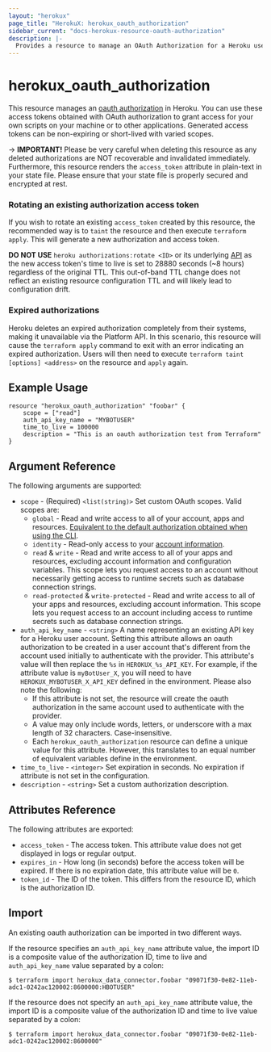```yaml
---
layout: "herokux"
page_title: "HerokuX: herokux_oauth_authorization"
sidebar_current: "docs-herokux-resource-oauth-authorization"
description: |-
  Provides a resource to manage an OAuth Authorization for a Heroku user account.
---
```


# herokux\_oauth\_authorization

This resource manages an [oauth authorization](https://devcenter.heroku.com/articles/oauth#direct-authorization) in Heroku.
You can use these access tokens obtained with OAuth authorization to grant access for your own scripts on your machine
or to other applications. Generated access tokens can be non-expiring or short-lived with varied scopes.

-> **IMPORTANT!**
Please be very careful when deleting this resource as any deleted authorizations are NOT recoverable and invalidated immediately.
Furthermore, this resource renders the `access_token` attribute in plain-text in your state file.
Please ensure that your state file is properly secured and encrypted at rest.

### Rotating an existing authorization access token
If you wish to rotate an existing `access_token` created by this resource, the recommended way is to `taint` the resource
and then execute `terraform apply`. This will generate a new authorization and access token.

**DO NOT USE** `heroku authorizations:rotate <ID>` or its underlying [API](https://devcenter.heroku.com/articles/platform-api-reference#oauth-authorization-regenerate)
as the new access token's time to live is set to 28880 seconds (~8 hours) regardless of the original TTL. This out-of-band
TTL change does not reflect an existing resource configuration TTL and will likely lead to configuration drift.

### Expired authorizations
Heroku deletes an expired authorization completely from their systems, making it unavailable via the Platform API.
In this scenario, this resource will cause the `terraform apply` command to exit with an error
indicating an expired authorization. Users will then need to execute `terraform taint [options] <address>` on the resource
and `apply` again.

## Example Usage

```hcl-terraform
resource "herokux_oauth_authorization" "foobar" {
	scope = ["read"]
	auth_api_key_name = "MYBOTUSER"
	time_to_live = 100000
	description = "This is an oauth authorization test from Terraform"
}
```

## Argument Reference

The following arguments are supported:

* `scope` - (Required) `<list(string)>` Set custom OAuth scopes. Valid scopes are:
    * `global` - Read and write access to all of your account, apps and resources.
      [Equivalent to the default authorization obtained when using the CLI](https://devcenter.heroku.com/articles/authentication).
    * `identity` - Read-only access to your [account information](https://devcenter.heroku.com/articles/platform-api-reference#account).
    * `read` & `write` - Read and write access to all of your apps and resources, excluding account information and configuration variables.
      This scope lets you request access to an account without necessarily getting access to runtime secrets such as database connection strings.
    * `read-protected` & `write-protected` - Read and write access to all of your apps and resources, excluding account information.
      This scope lets you request access to an account including access to runtime secrets such as database connection strings.
* `auth_api_key_name` - `<string>` A name representing an existing API key for a Heroku user account.
Setting this attribute allows an oauth authorization to be created in a user account that's different from the account used
initially to authenticate with the provider. This attribute's value will then replace the `%s` in `HEROKUX_%s_API_KEY`.
For example, if the attribute value is `myBotUser_X`, you will need to have `HEROKUX_MYBOTUSER_X_API_KEY` defined in the environment.
Please also note the following:
    * If this attribute is not set, the resource will create the oauth authorization in the same account
      used to authenticate with the provider.
    * A value may only include words, letters, or underscore with a max length of 32 characters. Case-insensitive.
    * Each `herokux_oauth_authorization` resource can define a unique value for this attribute. However, this translates
      to an equal number of equivalent variables define in the environment.
* `time_to_live` - `<integer>` Set expiration in seconds. No expiration if attribute is not set in the configuration.
* `description` - `<string>` Set a custom authorization description.

## Attributes Reference

The following attributes are exported:

* `access_token` - The access token. This attribute value does not get displayed in logs or regular output.
* `expires_in` - How long (in seconds) before the access token will be expired.
If there is no expiration date, this attribute value will be `0`.
* `token_id` - The ID of the token. This differs from the resource ID, which is the authorization ID.

## Import

An existing oauth authorization can be imported in two different ways.

If the resource specifies an `auth_api_key_name` attribute value, the import ID is a composite value
of the authorization ID, time to live and `auth_api_key_name` value separated by a colon:

```shell script
$ terraform import herokux_data_connector.foobar "09071f30-0e82-11eb-adc1-0242ac120002:8600000:HBOTUSER"
```

If the resource does not specify an `auth_api_key_name` attribute value, the import ID is a composite value
of the authorization ID and time to live value separated by a colon:

```shell script
$ terraform import herokux_data_connector.foobar "09071f30-0e82-11eb-adc1-0242ac120002:8600000"
```
